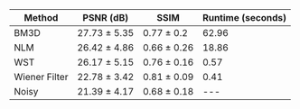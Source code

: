 

| Method | PSNR (dB) | SSIM | Runtime (seconds) |
|---|---|---|---|
| BM3D | 27.73 ± 5.35 | 0.77 ± 0.2 | 62.96 |
| NLM | 26.42 ± 4.86 | 0.66 ± 0.26 | 18.86 |
| WST | 26.17 ± 5.15 | 0.76 ± 0.16 | 0.57 |
| Wiener Filter | 22.78 ± 3.42 | 0.81 ± 0.09 | 0.41 |
| Noisy | 21.39 ± 4.17 | 0.68 ± 0.18 | --- |